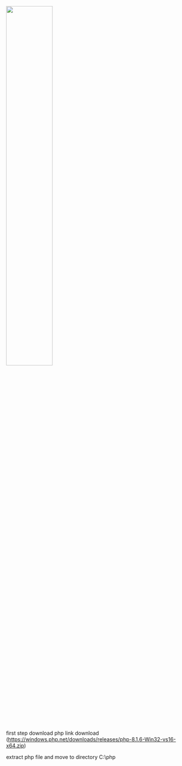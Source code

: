 <img src="https://upload.wikimedia.org/wikipedia/commons/thumb/2/27/PHP-logo.svg/1200px-PHP-logo.svg.png"  width="50%"/>

first step download php link download (https://windows.php.net/downloads/releases/php-8.1.6-Win32-vs16-x64.zip)

extract php file and move to directory C:\php
